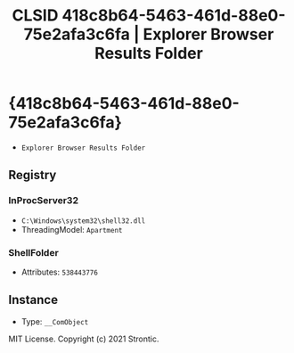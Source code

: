 ﻿---
title: "CLSID 418c8b64-5463-461d-88e0-75e2afa3c6fa | Explorer Browser Results Folder"
excerpt: What is COM-Object CLSID 418c8b64-5463-461d-88e0-75e2afa3c6fa?
---

# {418c8b64-5463-461d-88e0-75e2afa3c6fa}

* `Explorer Browser Results Folder`

## Registry


### InProcServer32

* `C:\Windows\system32\shell32.dll`
* ThreadingModel: `Apartment`

### ShellFolder

* Attributes: `538443776`

## Instance

* Type: `__ComObject`

MIT License. Copyright (c) 2021 Strontic.


